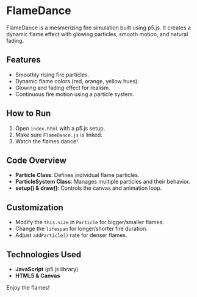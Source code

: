 # FlameDance 

FlameDance is a mesmerizing fire simulation built using p5.js. It creates a dynamic flame effect with glowing particles, smooth motion, and natural fading.

## Features 
- Smoothly rising fire particles.
- Dynamic flame colors (red, orange, yellow hues).
- Glowing and fading effect for realism.
- Continuous fire motion using a particle system.

## How to Run 
1. Open `index.html` with a p5.js setup.
2. Make sure `FlameDance.js` is linked.
3. Watch the flames dance! 

## Code Overview 
- **Particle Class**: Defines individual flame particles.
- **ParticleSystem Class**: Manages multiple particles and their behavior.
- **setup() & draw()**: Controls the canvas and animation loop.

## Customization 
- Modify the `this.size` in `Particle` for bigger/smaller flames.
- Change the `lifespan` for longer/shorter fire duration.
- Adjust `addParticle()` rate for denser flames.

## Technologies Used 
- **JavaScript** (p5.js library)
- **HTML5 & Canvas**

Enjoy the flames!

